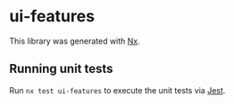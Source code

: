 # ui-features

This library was generated with [Nx](https://nx.dev).

## Running unit tests

Run `nx test ui-features` to execute the unit tests via [Jest](https://jestjs.io).

